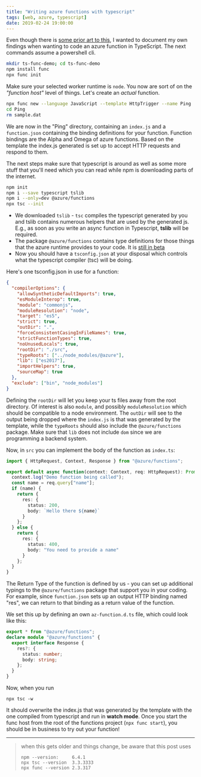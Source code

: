 ```yaml
---
title: "Writing azure functions with typescript"
tags: [web, azure, typescript]
date: 2019-02-24 19:00:00
---
```


Even though there is [some prior art to this][1], I wanted to document my own findings when wanting to code an azure function in TypeScript. The next commands assume a powershell cli.

```bash
mkdir ts-func-demo; cd ts-func-demo
npm install func
npx func init
``` 

Make sure your selected worker runtime is `node`. You now are sort of on the _"function host"_ level of things. Let's create an _actual_ function.

```bash
npx func new --language JavaScript --template HttpTrigger --name Ping
cd Ping
rm sample.dat
```

We are now in the "Ping" directory, containing an `index.js` and a `function.json` containing the binding definitions for your function. Function bindings are the Alpha and Omega of azure functions. Based on the template the index.js generated is set up to accept HTTP requests and respond to them.

The next steps make sure that typescript is around as well as some more stuff that you'll need which you can read while npm is downloading parts of the internet.

```bash
npm init
npm i --save typescript tslib
npm i --only=dev @azure/functions
npx tsc --init
```

* We downloaded `tslib` - `tsc` compiles the typescript generated by you and tslib contains numerous helpers that are used by the generated js. E.g., as soon as you write an async function in Typescript, **tslib** will be required. 
* The package `@azure/functions` contains type definitions for those things that the azure runtime provides to your code. It is [still in beta][2]
* Now you should have a `tsconfig.json` at your disposal which controls what the typescript compiler (tsc) will be doing.

Here's one tsconfig.json in use for a function:

```json
{
  "compilerOptions": {
    "allowSyntheticDefaultImports": true,
    "esModuleInterop": true,
    "module": "commonjs",
    "moduleResolution": "node",
    "target": "es5",
    "strict": true,
    "outDir": ".",
    "forceConsistentCasingInFileNames": true,
    "strictFunctionTypes": true,
    "noUnusedLocals": true,
    "rootDir": "./src",
    "typeRoots": ["../node_modules/@azure"],
    "lib": ["es2017"],
    "importHelpers": true,
    "sourceMap": true
  },
  "exclude": ["bin", "node_modules"]
}
```

Defining the `rootDir` will let you keep your ts files away from the root directory. Of interest is also `module`, and possibly `moduleResolution` which should be compatible to a node environment. The `outDir` will see to the output being dropped where the `index.js` is that was generated by the template, while the `typeRoots` should also include the `@azure/functions` package. Make sure that `lib` does not include `dom` since we are programming a backend system.

Now, in `src` you can implement the body of the function as `index.ts`:

```typescript
import { HttpRequest, Context, Response } from "@azure/functions";

export default async function(context: Context, req: HttpRequest): Promise<Response> {
  context.log("Demo function being called");
  const name = req.query["name"];
  if (name) {
    return {
      res: {
        status: 200,
        body: `Hello there ${name}`
      }
    };
  } else {
    return {
      res: {
        status: 400,
        body: "You need to provide a name"
      }
    };
  }
}
```

The Return Type of the function is defined by us - you can set up additional typings to the `@azure/functions` package that support you in your coding. For example, since `function.json` sets up an output HTTP binding named "res", we can return to that binding as a return value of the function.

We set this up by defining an own `az-function.d.ts` file, which could look like this:

```typescript
export * from "@azure/functions";
declare module "@azure/functions" {
  export interface Response {
    res?: {
      status: number;
      body: string;
    };
  }
}

```
Now, when you run

```
npx tsc -w
```

It should overwrite the index.js that was generated by the template with the one compiled from typescript and run in **watch mode**. Once you start the func host from the root of the functions project (`npx func start`), you should be in business to try out your function!

----

> when this gets older and things change, be aware that this post uses
> ```
> npm --version:     6.4.1
> npx tsc --version  3.3.3333
> npx func --version 2.3.317
> ```

[1]: https://medium.com/@amr.farid140/awesome-typescript-azure-functions-part-1-project-setup-1f5950e7a704
[2]: https://github.com/Azure/Azure-Functions/issues/483